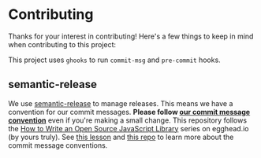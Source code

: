 # Contributing

Thanks for your interest in contributing! Here's a few things to keep in mind when contributing to this project:

This project uses `ghooks` to run `commit-msg` and `pre-commit` hooks.

## semantic-release

We use [semantic-release](http://npm.im/semantic-release) to manage releases. This means we have a convention for our commit messages.
**Please follow [our commit message convention](https://github.com/conventional-changelog/conventional-changelog-angular/blob/ed32559941719a130bb0327f886d6a32a8cbc2ba/convention.md)**
even if you're making a small change. This repository follows the
[How to Write an Open Source JavaScript Library](https://egghead.io/series/how-to-write-an-open-source-javascript-library)
series on egghead.io (by yours truly). See
[this lesson](https://egghead.io/lessons/javascript-how-to-write-a-javascript-library-writing-conventional-commits-with-commitizen?series=how-to-write-an-open-source-javascript-library)
and [this repo](https://github.com/ajoslin/conventional-changelog/blob/master/conventions/angular.md)
to learn more about the commit message conventions.

